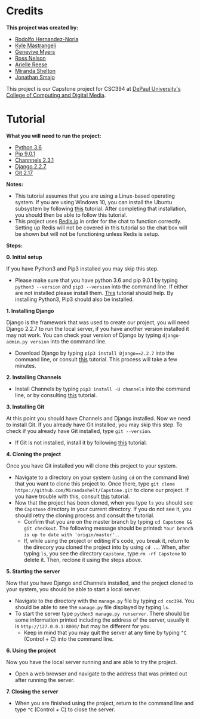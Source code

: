 # Credits

**This project was created by:**
- [Rodolfo Hernandez-Noria](mailto:RHERNA70@mail.depaul.edu)
- [Kyle Mastrangeli](https://github.com/kylem164)
- [Genevive Myers](https://github.com/genevievemmyers)
- [Ross Nelson](https://rossnelson.me)
- [Arielle Reese](https://github.com/Arreese16)
- [Miranda Shelton](https://github.com/Mirandashelt)
- [Jonathan Smajo](mailto:jnsmajoj@gmail.com)

This project is our Capstone project for CSC394 at [DePaul University's College of Computing and Digital Media](https://www.cdm.depaul.edu/).

# Tutorial

**What you will need to run the project:**
- [Python 3.6](https://www.python.org/)
- [Pip 9.0.1](https://pypi.org/project/pip/)
- [Channnels 2.3.1](https://channels.readthedocs.io/en/latest/)
- [Django 2.2.7](https://www.djangoproject.com/)
- [Git 2.17](https://git-scm.com/)

**Notes:**
- This tutorial assumes that you are using a Linux-based operating system. If you are using Windows 10, you can install the Ubuntu subsystem by following [this](https://docs.microsoft.com/en-us/windows/wsl/install-win10) tutorial. After completing that installation, you should then be able to follow this tutorial.
- This project uses [Redis.io](https://redis.io) in order for the chat to function correctly. Setting up Redis will not be covered in this tutorial so the chat box will be shown but will not be functioning unless Redis is setup.


**Steps:**

**0. Initial setup**

If you have Python3 and Pip3 installed you may skip this step.
- Please make sure that you have python 3.6 and pip 9.0.1 by typing `python3 --version` and `pip3 --version` into the command line. If either are not installed please install them. [This](https://www.itsmarttricks.com/how-to-install-python-3-6-on-linux-using-terminal-interface/) tutorial should help. By installing Python3, Pip3 should also be installed.

**1. Installing Django**

Django is the framework that was used to create our project, you will need Django 2.2.7 to run the local server, if you have another version installed it may not work. You can check your version of Django by typing `django-admin.py version` into the command line.
- Download Django by typing `pip3 install Django==2.2.7` into the command line, or consult [this](https://docs.djangoproject.com/en/2.2/topics/install/) tutorial. This process will take a few minutes.

**2. Installing Channels**
- Install Channels by typing `pip3 install -U channels` into the command line, or by consulting [this](https://channels.readthedocs.io/en/latest/installation.html) tutorial. 

**3. Installing Git**

At this point you should have Channels and Django installed. Now we need to install Git. If you already have Git installed, you may skip this step. To check if you already have Git installed, type `git --version`.
- If Git is not installed, install it by following [this](https://git-scm.com/book/en/v2/Getting-Started-Installing-Git) tutorial.

**4. Cloning the project**

Once you have Git installed you will clone this project to your system.
- Navigate to a directory on your system (using `cd` on the command line) that you want to clone this project to. Once there, type `git clone https://github.com/Mirandashelt/Capstone.git` to clone our project. If you have trouble with this, consult [this](https://git-scm.com/book/en/v2/Git-Basics-Getting-a-Git-Repository) tutorial.
- Now that the project has been cloned, when you type `ls` you should see the `Capstone` directory in your current directory. If you do not see it, you should retry the cloning process and consult the tutorial.
    - Confirm that you are on the master branch by typing `cd Capstone && git checkout`. The following message should be printed: `Your branch is up to date with 'origin/master'.`.
    - If, while using the project or editing it's code, you break it, return to the direcory you cloned the project into by using `cd ..`. When, after typing `ls`, you see the directory `Capstone`, type `rm -rf Capstone` to delete it. Then, reclone it using the steps above.

**5. Starting the server**

Now that you have Django and Channels installed, and the project cloned to your system, you should be able to start a local server.
- Navigate to the directory with the `manage.py` file by typing `cd csc394`. You should be able to see the `manage.py` file displayed by typing `ls`.
- To start the server type `python3 manage.py runserver`. There should be some information printed including the address of the server, usually it is `http://127.0.0.1:8000/` but may be different for you.
    - Keep in mind that you may quit the server at any time by typing `^C` (Control + C) into the command line.

**6. Using the project**

Now you have the local server running and are able to try the project.
- Open a web browser and navigate to the address that was printed out after running the server.

**7. Closing the server**
- When you are finished using the project, return to the command line and type `^C` (Control + C) to close the server.
